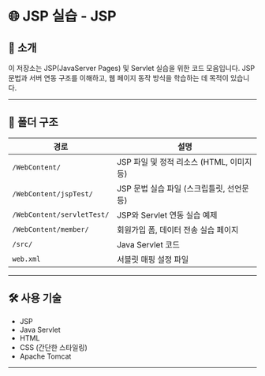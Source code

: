 # 🌐 JSP 실습 - JSP

## 📌 소개

이 저장소는 JSP(JavaServer Pages) 및 Servlet 실습을 위한 코드 모음입니다.
JSP 문법과 서버 연동 구조를 이해하고, 웹 페이지 동작 방식을 학습하는 데 목적이 있습니다.

---

## 📁 폴더 구조

| 경로 | 설명 |
|------|------|
| `/WebContent/` | JSP 파일 및 정적 리소스 (HTML, 이미지 등) |
| `/WebContent/jspTest/` | JSP 문법 실습 파일 (스크립틀릿, 선언문 등) |
| `/WebContent/servletTest/` | JSP와 Servlet 연동 실습 예제 |
| `/WebContent/member/` | 회원가입 폼, 데이터 전송 실습 페이지 |
| `/src/` | Java Servlet 코드 |
| `web.xml` | 서블릿 매핑 설정 파일 |

---

## 🛠 사용 기술

- JSP
- Java Servlet
- HTML
- CSS (간단한 스타일링)
- Apache Tomcat

---


